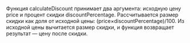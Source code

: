 Функция calculateDiscount принимает два аргумента: исходную цену price и процент скидки discountPercentage.
Рассчитывается размер скидки как доля от исходной цены: 
(price×discountPercentage)/100.
Из исходной цены вычитается размер скидки, и функция возвращает результат — цену после скидки.